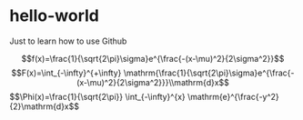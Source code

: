# hello-world
Just to learn how to use Github

$$f(x)=\frac{1}{\sqrt{2\pi}\sigma}e^{\frac{-(x-\mu)^2}{2\sigma^2}}$$
$$F(x)=\int_{-\infty}^{+\infty} \mathrm{\frac{1}{\sqrt{2\pi}\sigma}e^{\frac{-(x-\mu)^2}{2\sigma^2}}}\\mathrm{d}x$$
$$\Phi(x)=\frac{1}{\sqrt{2\pi}} \int_{-\infty}^{x} \mathrm{e}^{\frac{-y^2}{2}\\mathrm{d}x$$
